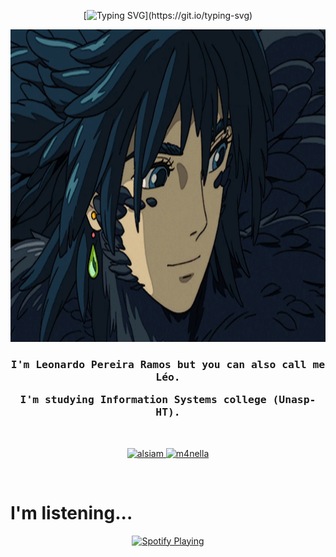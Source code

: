 <div align="center">
  
[![Typing SVG](https://readme-typing-svg.demolab.com?font=Fira+Code&color=DDA0DD&size=27&duration=3500&pause=500&center=true&vCenter=true&width=435&lines=+Leonardo's+Profile!;Welcome!;)](https://git.io/typing-svg)
</div>




<p align="center">


<img  width="800px" height="500px" src="howls.gif">

</p>

<h3 align="center">
        <samp> I'm Leonardo Pereira Ramos
                <b></b>
          but you can also call me Léo.
        </samp>

  <samp> I'm studying
                <b></b>
         Information Systems college (Unasp-HT).
        </samp>
</h3>

<br/>

<p align="center">
 <a href="https://www.linkedin.com/in/leonardo-pereira-ramos-bb0594254/" target="_blank">
  <img src="https://img.shields.io/badge/LinkedIn-0077B5?style=for-the-badge&logo=linkedin&logoColor=white" alt="alsiam"/>
 </a>
 
 <a href="https://www.instagram.com/leo.zinhoz/?igsh=bGI5aWF2angwcHU2" target="_blank">
  <img src="https://img.shields.io/badge/Instagram-fe4164?style=for-the-badge&logo=instagram&logoColor=white" alt="m4nella" />
 </a>
<!--  <a href="https://discord.gg/---------" target="_blank"><img src="https://img.shields.io/badge/Discord-7289DA?style=for-the-badge&logo=discord&logoColor=white" target="_blank"></a> -->
</p>

<br/>

 # I'm  listening...

<p align="center">
  <a href="https://spotify-github-profile.vercel.app/api/view?uid=6xgt5fvmjfj4cg0fep3il0j9s&redirect=true">
    <img src="https://spotify-github-profile.vercel.app/api/view?uid=6xgt5fvmjfj4cg0fep3il0j9s&cover_image=true&theme=novatorem&show_offline=true&background_color=121212&interchange=true&bar_color=9537c8&bar_color_cover=false" alt="Spotify Playing" width="350" />
  </a>
</p>


<br/>

